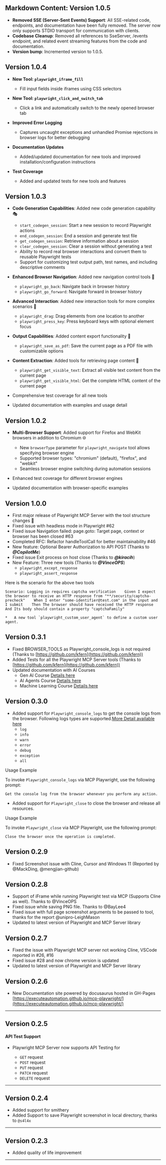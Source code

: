 

Markdown Content:
Version 1.0.5[​](https://executeautomation.github.io/mcp-playwright/docs/release#version-105 "Direct link to Version 1.0.5")
----------------------------------------------------------------------------------------------------------------------------

*   **Removed SSE (Server-Sent Events) Support**: All SSE-related code, endpoints, and documentation have been fully removed. The server now only supports STDIO transport for communication with clients.
*   **Codebase Cleanup**: Removed all references to SseServer, /events endpoint, and related event streaming features from the code and documentation.
*   **Version bump**: Incremented version to 1.0.5.

Version 1.0.4[​](https://executeautomation.github.io/mcp-playwright/docs/release#version-104 "Direct link to Version 1.0.4")
----------------------------------------------------------------------------------------------------------------------------

*   **New Tool: `playwright_iframe_fill`**

    *   Fill input fields inside iframes using CSS selectors

*   **New Tool: `playwright_click_and_switch_tab`**

    *   Click a link and automatically switch to the newly opened browser tab

*   **Improved Error Logging**

    *   Captures uncaught exceptions and unhandled Promise rejections in browser logs for better debugging

*   **Documentation Updates**

    *   Added/updated documentation for new tools and improved installation/configuration instructions

*   **Test Coverage**

    *   Added and updated tests for new tools and features

Version 1.0.3[​](https://executeautomation.github.io/mcp-playwright/docs/release#version-103 "Direct link to Version 1.0.3")
----------------------------------------------------------------------------------------------------------------------------

*   **Code Generation Capabilities**: Added new code generation capability 🎭
    *   `start_codegen_session`: Start a new session to record Playwright actions
    *   `end_codegen_session`: End a session and generate test file
    *   `get_codegen_session`: Retrieve information about a session
    *   `clear_codegen_session`: Clear a session without generating a test
    *   Ability to record real browser interactions and convert them to reusable Playwright tests
    *   Support for customizing test output path, test names, and including descriptive comments

*   **Enhanced Browser Navigation**: Added new navigation control tools 🧭
    *   `playwright_go_back`: Navigate back in browser history
    *   `playwright_go_forward`: Navigate forward in browser history

*   **Advanced Interaction**: Added new interaction tools for more complex scenarios 🔄
    *   `playwright_drag`: Drag elements from one location to another
    *   `playwright_press_key`: Press keyboard keys with optional element focus

*   **Output Capabilities**: Added content export functionality 📄
    *   `playwright_save_as_pdf`: Save the current page as a PDF file with customizable options

*   **Content Extraction**: Added tools for retrieving page content 📝
    *   `playwright_get_visible_text`: Extract all visible text content from the current page
    *   `playwright_get_visible_html`: Get the complete HTML content of the current page

*   Comprehensive test coverage for all new tools
*   Updated documentation with examples and usage detail

Version 1.0.2[​](https://executeautomation.github.io/mcp-playwright/docs/release#version-102 "Direct link to Version 1.0.2")
----------------------------------------------------------------------------------------------------------------------------

*   **Multi-Browser Support**: Added support for Firefox and WebKit browsers in addition to Chromium 🌐
    *   New `browserType` parameter for `playwright_navigate` tool allows specifying browser engine
    *   Supported browser types: "chromium" (default), "firefox", and "webkit"
    *   Seamless browser engine switching during automation sessions

*   Enhanced test coverage for different browser engines
*   Updated documentation with browser-specific examples

Version 1.0.0[​](https://executeautomation.github.io/mcp-playwright/docs/release#version-100 "Direct link to Version 1.0.0")
----------------------------------------------------------------------------------------------------------------------------

*   First major release of Playwright MCP Server with the tool structure changes 🚀
*   Fixed issue with headless mode in Playwright #62
*   Fixed issue Navigation failed: page.goto: Target page, context or browser has been closed #63
*   Completed RFC: Refactor handleToolCall for better maintainability #46
*   New feature: Optional Bearer Authorization to API POST (Thanks to _**@CopilotMe**_)
*   Fixed issue Exit process on host close (Thanks to _**@kiracih**_)
*   New Feature: Three new tools (Thanks to _**@VinceOPS**_)
    *   `playwright_except_response`
    *   `playwright_assert_response`

Here is the scenario for the above two tools

`Scenario: Logging in requires captcha verification    Given I expect the browser to receive an HTTP response from "**/security/captcha-precheck"    When I enter "some-identifier@test.com" in the input and I submit    Then The browser should have received the HTTP response    And Its body should contain a property "captchaFamily"`

    *   A new tool `playwright_custom_user_agent` to define a custom user agent.

Version 0.3.1[​](https://executeautomation.github.io/mcp-playwright/docs/release#version-031 "Direct link to Version 0.3.1")
----------------------------------------------------------------------------------------------------------------------------

*   Fixed BROWSER_TOOLS as Playwright_console_logs is not required (Thanks to [https://github.com/kfern](https://github.com/kfern))
*   Added Tests for all the Playwright MCP Server tools (Thanks to [https://github.com/kfern](https://github.com/kfern))
*   Updated documentation with AI Courses
    *   Gen AI Course [Details here](https://executeautomation.github.io/mcp-playwright/docs/ai-courses/AIAgents)
    *   AI Agents Course [Details here](https://executeautomation.github.io/mcp-playwright/docs/ai-courses/AIAgents)
    *   Machine Learning Course [Details here](https://executeautomation.github.io/mcp-playwright/docs/ai-courses/MachineLearning)

Version 0.3.0[​](https://executeautomation.github.io/mcp-playwright/docs/release#version-030 "Direct link to Version 0.3.0")
----------------------------------------------------------------------------------------------------------------------------

*   Added support for `Playwright_console_logs` to get the console logs from the browser. Following logs types are supported.[More Detail available here](https://executeautomation.github.io/mcp-playwright/docs/playwright-web/Console-Logging)
    *   `log`
    *   `info`
    *   `warn`
    *   `error`
    *   `debug`
    *   `exception`
    *   `all`

Usage Example

To invoke `Playwright_console_logs` via MCP Playwright, use the following prompt:

`Get the console log from the browser whenever you perform any action.`

*   Added support for `Playwright_close` to close the browser and release all resources.

Usage Example

To invoke `Playwright_close` via MCP Playwright, use the following prompt:

`Close the browser once the operation is completed.`

Version 0.2.9[​](https://executeautomation.github.io/mcp-playwright/docs/release#version-029 "Direct link to Version 0.2.9")
----------------------------------------------------------------------------------------------------------------------------

*   Fixed Screenshot issue with Cline, Cursor and Windows 11 (Reported by @MackDing, @mengjian-github)

Version 0.2.8[​](https://executeautomation.github.io/mcp-playwright/docs/release#version-028 "Direct link to Version 0.2.8")
----------------------------------------------------------------------------------------------------------------------------

*   Support of iFrame while running Playwright test via MCP (Supports Cline as well). Thanks to @VinceOPS
*   Fixed issue while saving PNG file. Thanks to @BayLee4
*   Fixed issue with full page screenshot arguments to be passed to tool, thanks for the report @unipro-LeighMason
*   Updated to latest version of Playwright and MCP Server library

Version 0.2.7[​](https://executeautomation.github.io/mcp-playwright/docs/release#version-027 "Direct link to Version 0.2.7")
----------------------------------------------------------------------------------------------------------------------------

*   Fixed the issue with Playwright MCP server not working Cline, VSCode reported in #26, #16
*   Fixed issue #28 and now chrome version is updated
*   Updated to latest version of Playwright and MCP Server library

Version 0.2.6[​](https://executeautomation.github.io/mcp-playwright/docs/release#version-026 "Direct link to Version 0.2.6")
----------------------------------------------------------------------------------------------------------------------------

*   New Documentation site powered by docusaurus hosted in GH-Pages [https://executeautomation.github.io/mcp-playwright/](https://executeautomation.github.io/mcp-playwright/)

* * *

Version 0.2.5[​](https://executeautomation.github.io/mcp-playwright/docs/release#version-025 "Direct link to Version 0.2.5")
----------------------------------------------------------------------------------------------------------------------------

#### API Test Support[​](https://executeautomation.github.io/mcp-playwright/docs/release#api-test-support "Direct link to API Test Support")

*   Playwright MCP Server now supports API Testing for

    *   `GET` request
    *   `POST` request
    *   `PUT` request
    *   `PATCH` request
    *   `DELETE` request

* * *

Version 0.2.4[​](https://executeautomation.github.io/mcp-playwright/docs/release#version-024 "Direct link to Version 0.2.4")
----------------------------------------------------------------------------------------------------------------------------

*   Added support for smithery
*   Added Support to save Playwright screenshot in local directory, thanks to `@s4l4x`

* * *

Version 0.2.3[​](https://executeautomation.github.io/mcp-playwright/docs/release#version-023 "Direct link to Version 0.2.3")
----------------------------------------------------------------------------------------------------------------------------

*   Added quality of life improvement

* * *
